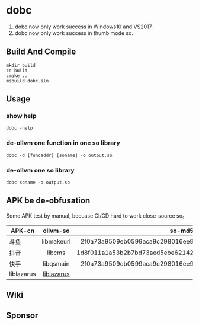 # dobc

1. dobc now only work success in Windows10 and VS2017.
2. dobc now only work success in thumb mode so.

## Build And Compile

```
mkdir build
cd build
cmake ..
msbuild dobc.sln
```

## Usage

### show help
```
dobc -help
```
### de-ollvm one function in one so library
```
dobc -d [funcaddr] [soname] -o output.so 
```

### de-ollvm one so library
```
dobc soname -o output.so
```

## APK be de-obfusation

Some APK test by manual, becuase CI/CD hard to work close-source so。

| APK-cn       | ollvm-so      | so-md5  | decode-so | manual | 
| ------------ |:-------------:| -----:|-----:| -----:| 
| 斗鱼         | libmakeurl    | 2f0a73a9509eb0599aca9c298016ee9 | |
| 抖音         | libcms        | 1d8f011a1a53b2b7bd73aed5ebe62142 | |
| 快手         | libqsmain     | 2f0a73a9509eb0599aca9c298016ee9 | |
| liblazarus  | [liblazarus](https://github.com/baikaishiuc/dobc/blob/main/data/liblazarus/liblazarus.so)     |       |  [liblazarus.so](https://github.com/baikaishiuc/dobc/blob/main/data/liblazarus/test.so) ||

## Wiki
## Sponsor

